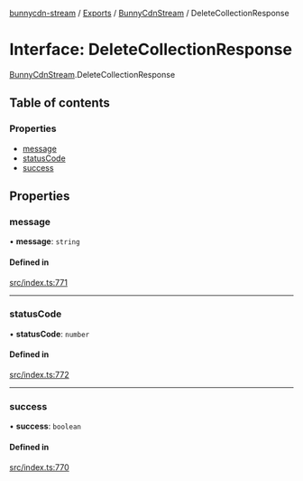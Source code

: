 [bunnycdn-stream](../README.md) / [Exports](../modules.md) / [BunnyCdnStream](../modules/BunnyCdnStream.md) / DeleteCollectionResponse

# Interface: DeleteCollectionResponse

[BunnyCdnStream](../modules/BunnyCdnStream.md).DeleteCollectionResponse

## Table of contents

### Properties

- [message](BunnyCdnStream.DeleteCollectionResponse.md#message)
- [statusCode](BunnyCdnStream.DeleteCollectionResponse.md#statuscode)
- [success](BunnyCdnStream.DeleteCollectionResponse.md#success)

## Properties

### message

• **message**: `string`

#### Defined in

[src/index.ts:771](https://github.com/dan-online/bunnycdn-stream/blob/64b6038/src/index.ts#L771)

___

### statusCode

• **statusCode**: `number`

#### Defined in

[src/index.ts:772](https://github.com/dan-online/bunnycdn-stream/blob/64b6038/src/index.ts#L772)

___

### success

• **success**: `boolean`

#### Defined in

[src/index.ts:770](https://github.com/dan-online/bunnycdn-stream/blob/64b6038/src/index.ts#L770)
